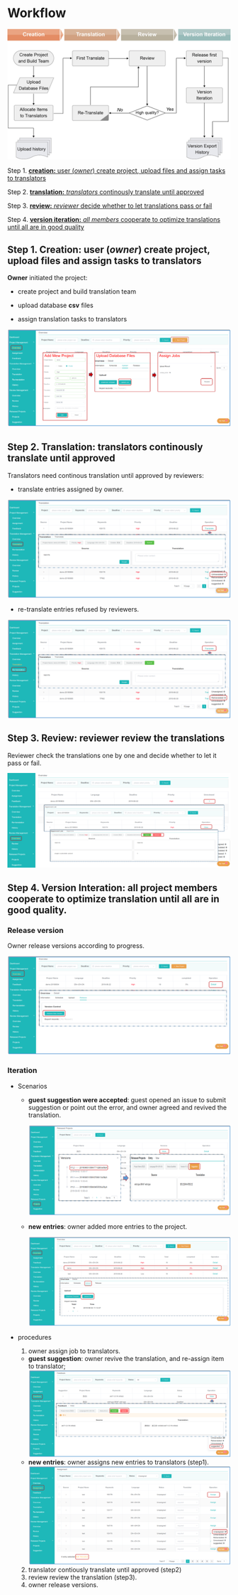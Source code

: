 # Workflow
 
![](/assets/Trantrace_workflow.jpg)

Step 1. [**creation:** user (_owner_) create project, upload files and assign tasks to translators](#create)

Step 2. [**translation:** _translators_ continously translate until approved](#translate)

Step 3. [**review:** _reviewer_ decide whether to let translations pass or fail ](#review)

Step 4. [**version iteration:** _all members_ cooperate to optimize translations until all are in good quality](#iteration)
 
## Step 1. Creation: user (_owner_) create project, upload files and assign tasks to translators

<span id='create'></span>

**Owner** initiated the project:

- create project and build translation team

- upload database **csv** files

- assign translation tasks to translators

![](/assets/step1_creation.png)

## Step 2. Translation: translators continously translate until approved

<span id='translate'></span>

Translators need continous translation until approved by reviewers:

- translate entries assigned by owner.

![](/assets/translation_management.translation.png)

- re-translate entries refused by reviewers.

![](/assets/translation_management.retranslation.png)


## Step 3. Review: reviewer review the translations

<span id='review'></span>

Reviewer check the translations one by one and decide whether to let it pass or fail.

![](/assets/step3_review.png)

## Step 4. Version Interation: all project members cooperate to optimize translation until all are in good quality.

<span id='iteration'></span>

### Release version

Owner release versions according to progress.

![](/assets/step4_release.png)

### Iteration

- Scenarios

  - **guest suggestion were accepted**: guest opened an issue to submit suggestion or point out the error, and owner agreed and revived the translation.

    ![](/assets/suggestion.png)

  - **new entries**: owner added more entries to the project.

    ![](/assets/step5_upload.png)

- procedures

  1. owner assign job to translators. 
    - **guest suggestion**: owner revive the translation, and re-assign item to translator;
    ![](/assets/project_management.feedback.png)
    - **new entries**: owner assigns new entries to translators (step1).
    ![](/assets/project_management.assignment.png)
  2. translator contiously translate until approved (step2)
  3. review review the translation (step3).
  4. owner release versions.











